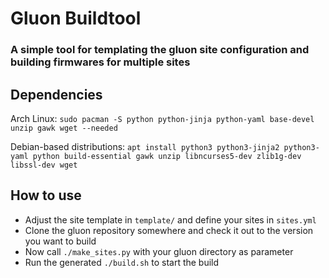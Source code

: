 # Gluon Buildtool

### A simple tool for templating the gluon site configuration and building firmwares for multiple sites

## Dependencies

Arch Linux:
`sudo pacman -S python python-jinja python-yaml base-devel unzip gawk wget --needed`

Debian-based distributions:
`apt install python3 python3-jinja2 python3-yaml python build-essential gawk unzip libncurses5-dev zlib1g-dev libssl-dev wget`

## How to use

 - Adjust the site template in `template/` and define your sites in `sites.yml`
 - Clone the gluon repository somewhere and check it out to the version you want to build
 - Now call `./make_sites.py` with your gluon directory as parameter
 - Run the generated `./build.sh` to start the build
